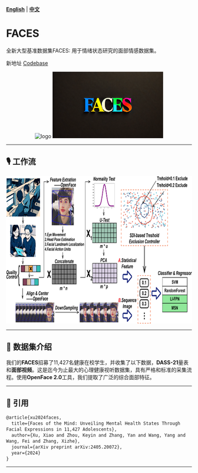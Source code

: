 **[English](README.md)** | **[中文](README_CN.md)**

# FACES
全新大型基准数据集FACES: 用于情绪状态研究的面部情感数据集。

新地址 [Codebase](https://github.com/njnklab/FACES.git)

<p align="center">
  <img src="https://github.com/xuxiaoooo/FACES/blob/main/draw/LOGO 1.png" width="300" height="180" alt="logo"/>
  <img src="https://github.com/xuxiaoooo/FACES/blob/main/draw/faces.png" width="300" height="180" alt="faces"/>
</p>

---

## 🎙️ 工作流

<img src="https://github.com/xuxiaoooo/FACES/blob/main/draw/fig1.jpg" width="800" height="400" alt="Backbone Flow"/>

---

## 📌 数据集介绍

我们的**FACES**招募了11,427名健康在校学生，并收集了以下数据，**DASS-21**量表和**面部视频**。这是迄今为止最大的心理健康视听数据集，具有严格和标准的采集流程。使用**OpenFace 2.0**工具，我们提取了广泛的综合面部特征。

---

## 📄 引用
```
@article{xu2024faces,
  title={Faces of the Mind: Unveiling Mental Health States Through Facial Expressions in 11,427 Adolescents},
  author={Xu, Xiao and Zhou, Keyin and Zhang, Yan and Wang, Yang and Wang, Fei and Zhang, Xizhe},
  journal={arXiv preprint arXiv:2405.20072},
  year={2024}
}
```
---
